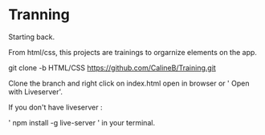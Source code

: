 # Tranning
Starting back.

From html/css, this projects are trainings to orgarnize elements on the app. 

git clone -b HTML/CSS https://github.com/CalineB/Training.git

Clone the branch and right click on index.html open in browser or ' Open with Liveserver'.

If you don't have liveserver : 

' npm install -g live-server ' in your terminal. 

